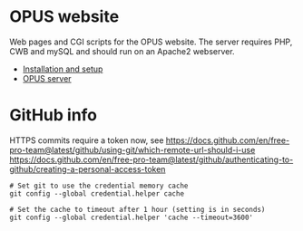 
# OPUS website

Web pages and CGI scripts for the OPUS website.
The server requires PHP, CWB and mySQL and should run on an Apache2 webserver.


* [Installation and setup](INSTALL.md)
* [OPUS server](https://opus.nlpl.eu)


# GitHub info


HTTPS commits require a token now, see
https://docs.github.com/en/free-pro-team@latest/github/using-git/which-remote-url-should-i-use
https://docs.github.com/en/free-pro-team@latest/github/authenticating-to-github/creating-a-personal-access-token

```
# Set git to use the credential memory cache
git config --global credential.helper cache

# Set the cache to timeout after 1 hour (setting is in seconds)
git config --global credential.helper 'cache --timeout=3600'
```
